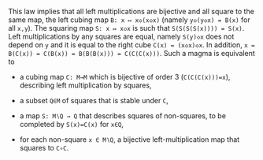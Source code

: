 This law implies that all left multiplications are bijective and all square to the same map, the left cubing map `B: x ↦ x◇(x◇x)` (namely `y◇(y◇x) = B(x)` for all `x,y`).  The squaring map `S: x ↦ x◇x` is such that `S(S(S(S(x)))) = S(x)`.  Left multiplications by any squares are equal, namely `S(y)◇x` does not depend on `y` and it is equal to the right cube `C(x) = (x◇x)◇x`.  In addition, `x = B(C(x)) = C(B(x)) = B(B(B(x))) = C(C(C(x)))`.  Such a magma is equivalent to

- a cubing map `C: M→M` which is bijective of order 3 (`C(C(C(x)))=x`), describing left multiplication by squares,

- a subset `Q∈M` of squares that is stable under `C`,

- a map `S: M∖Q → Q` that describes squares of non-squares, to be completed by `S(x)=C(x)` for `x∈Q`,

- for each non-square `x ∈ M∖Q`, a bijective left-multiplication map that squares to `C∘C`.
